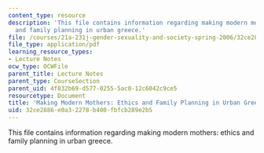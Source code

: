 ```yaml
---
content_type: resource
description: 'This file contains information regarding making modern mothers: ethics
  and family planning in urban greece.'
file: /courses/21a-231j-gender-sexuality-and-society-spring-2006/32ce2886e0a32278b400fbfcb289e2b5_MIT21A_213JS06_make_mod.pdf
file_type: application/pdf
learning_resource_types:
- Lecture Notes
ocw_type: OCWFile
parent_title: Lecture Notes
parent_type: CourseSection
parent_uid: 4f832b69-d577-0255-5ac0-12c6042c9ce5
resourcetype: Document
title: 'Making Modern Mothers: Ethics and Family Planning in Urban Greece'
uid: 32ce2886-e0a3-2278-b400-fbfcb289e2b5
---
```

This file contains information regarding making modern mothers: ethics and family planning in urban greece.


